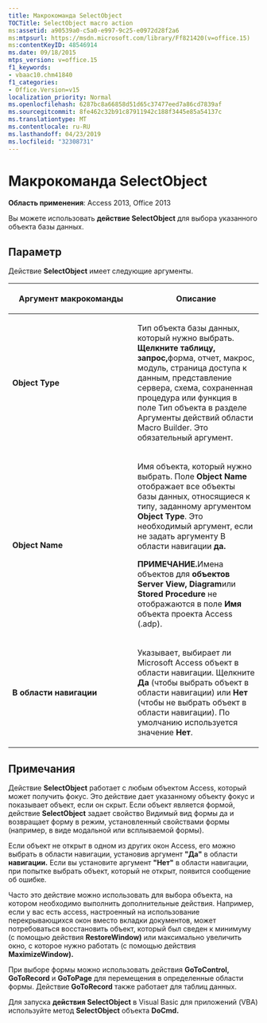 ```yaml
---
title: Макрокоманда SelectObject
TOCTitle: SelectObject macro action
ms:assetid: a90539a0-c5a0-e997-9c25-e0972d28f2a6
ms:mtpsurl: https://msdn.microsoft.com/library/Ff821420(v=office.15)
ms:contentKeyID: 48546914
ms.date: 09/18/2015
mtps_version: v=office.15
f1_keywords:
- vbaac10.chm41840
f1_categories:
- Office.Version=v15
localization_priority: Normal
ms.openlocfilehash: 6287bc8a66858d51d65c37477eed7a86cd7839af
ms.sourcegitcommit: 8fe462c32b91c87911942c188f3445e85a54137c
ms.translationtype: MT
ms.contentlocale: ru-RU
ms.lasthandoff: 04/23/2019
ms.locfileid: "32308731"
---
```

# <a name="selectobject-macro-action"></a>Макрокоманда SelectObject

**Область применения**: Access 2013, Office 2013

Вы можете использовать **действие SelectObject** для выбора указанного объекта базы данных.

## <a name="setting"></a>Параметр

Действие **SelectObject** имеет следующие аргументы.

<table>
<colgroup>
<col style="width: 50%" />
<col style="width: 50%" />
</colgroup>
<thead>
<tr class="header">
<th><p>Аргумент макрокоманды</p></th>
<th><p>Описание</p></th>
</tr>
</thead>
<tbody>
<tr class="odd">
<td><p><strong>Object Type</strong></p></td>
<td><p>Тип объекта базы данных, который нужно выбрать. <strong>Щелкните</strong> <strong>таблицу,</strong> <strong>запрос,</strong>форма, отчет, макрос, модуль, <strong></strong> <strong></strong>страница доступа <strong></strong> к данным, представление сервера, схема, сохраненная процедура или функция в поле Тип объекта в разделе Аргументы действий области Macro Builder. <strong></strong> <strong></strong> <strong></strong> <strong></strong> <strong></strong> <strong></strong> <strong></strong> Это обязательный аргумент.</p></td>
</tr>
<tr class="even">
<td><p><strong>Object Name</strong></p></td>
<td><p>Имя объекта, который нужно выбрать. Поле <strong>Object Name</strong> отображает все объекты базы данных, относящиеся к типу, заданному аргументом <strong>Object Type</strong>. Это необходимый аргумент, если не задать аргументу В области навигации <strong>да.</strong></p><p><strong>ПРИМЕЧАНИЕ.</strong>Имена объектов для <STRONG>объектов Server View,</STRONG> <STRONG>Diagram</STRONG>или <STRONG>Stored Procedure</STRONG> не отображаются в поле <STRONG>Имя</STRONG> объекта проекта Access (.adp).</p></td>
</tr>
<tr class="odd">
<td><p><strong>В области навигации</strong></p></td>
<td><p>Указывает, выбирает ли Microsoft Access объект в области навигации. Щелкните <strong>Да</strong> (чтобы выбрать объект в области навигации) или <strong>Нет</strong> (чтобы не выбрать объект в области навигации). По умолчанию используется значение <strong>Нет</strong>.</p></td>
</tr>
</tbody>
</table>


## <a name="remarks"></a>Примечания

Действие **SelectObject** работает с любым объектом Access, который может получить фокус. Это действие дает указанному объекту фокус и показывает объект, если он скрыт. Если объект является формой, действие **SelectObject** задает  свойство Видимый  вид формы да и возвращает форму в режим, установленный свойствами формы (например, в виде модальной или всплываемой формы).

Если объект не открыт в одном из других окон Access, его можно выбрать в области навигации, установив аргумент **"Да"** в области **навигации.** Если вы установите аргумент **"Нет"** в области навигации, при попытке выбрать объект, который не открыт, появится сообщение об ошибке.

Часто это действие можно использовать для выбора объекта, на котором необходимо выполнить дополнительные действия. Например, если у вас есть access, настроенный на использование перекрывающихся окон вместо вкладки документов, может потребоваться восстановить объект, который был сведен к минимуму (с помощью действия **RestoreWindow)** или максимально увеличить окно, с которое нужно работать (с помощью действия **MaximizeWindow).**

При выборе формы можно использовать действия **GoToControl,** **GoToRecord** и **GoToPage** для перемещения в определенные области формы. Действие **GoToRecord** также работает для таблиц данных.

Для запуска **действия SelectObject** в Visual Basic для приложений (VBA) используйте метод **SelectObject** объекта **DoCmd.**

